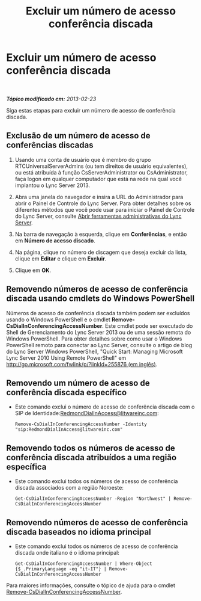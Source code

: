 ﻿---
title: Excluir um número de acesso conferência discada
TOCTitle: Excluir um número de acesso conferência discada
ms:assetid: 199c5d9c-0489-4ad5-a7f1-ca59fe0e6ac7
ms:mtpsurl: https://technet.microsoft.com/pt-br/library/Gg520956(v=OCS.15)
ms:contentKeyID: 49306029
ms.date: 05/19/2016
mtps_version: v=OCS.15
ms.translationtype: HT
---

# Excluir um número de acesso conferência discada

 

_**Tópico modificado em:** 2013-02-23_

Siga estas etapas para excluir um número de acesso de conferência discada.

## Exclusão de um número de acesso de conferências discadas

1.  Usando uma conta de usuário que é membro do grupo RTCUniversalServerAdmins (ou tem direitos de usuário equivalentes), ou está atribuída à função CsServerAdministrator ou CsAdministrator, faça logon em qualquer computador que está na rede na qual você implantou o Lync Server 2013.

2.  Abra uma janela do navegador e insira a URL do Administrador para abrir o Painel de Controle do Lync Server. Para obter detalhes sobre os diferentes métodos que você pode usar para iniciar o Painel de Controle do Lync Server, consulte [Abrir ferramentas administrativas do Lync Server](lync-server-2013-open-lync-server-administrative-tools.md).

3.  Na barra de navegação à esquerda, clique em **Conferências**, e então em **Número de acesso discado**.

4.  Na página, clique no número de discagem que deseja excluir da lista, clique em **Editar** e clique em **Excluir**.

5.  Clique em **OK**.

## Removendo números de acesso de conferência discada usando cmdlets do Windows PowerShell

Números de acesso de conferência discada também podem ser excluídos usando o Windows PowerShell e o cmdlet **Remove-CsDialInConferencingAccessNumber**. Este cmdlet pode ser executado do Shell de Gerenciamento do Lync Server 2013 ou de uma sessão remota do Windows PowerShell. Para obter detalhes sobre como usar o Windows PowerShell remoto para conectar ao Lync Server, consulte o artigo de blog do Lync Server Windows PowerShell, "Quick Start: Managing Microsoft Lync Server 2010 Using Remote PowerShell" em [http://go.microsoft.com/fwlink/p/?linkId=255876 (em inglês)](http://go.microsoft.com/fwlink/p/?linkid=255876).

## Removendo um número de acesso de conferência discada específico

  - Este comando exclui o número de acesso de conferência discada com o SIP de Identidade:RedmondDialInAccess@litwareinc.com:
    
        Remove-CsDialInConferencingAccessNumber -Identity "sip:RedmondDialInAccess@litwareinc.com"

## Removendo todos os números de acesso de conferência discada atribuídos a uma região específica

  - Este comando exclui todos os números de acesso de conferência discada associados com a região Noroeste:
    
        Get-CsDialInConferencingAccessNumber -Region "Northwest" | Remove-CsDialInConferencingAccessNumber

## Removendo números de acesso de conferência discada baseados no idioma principal

  - Este comando exclui todos os números de acesso de conferência discada onde italiano é o idioma principal:
    
        Get-CsDialInConferencingAccessNumber | Where-Object {$_.PrimaryLanguage -eq "it-IT"} | Remove-CsDialInConferencingAccessNumber

Para maiores informações, consulte o tópico de ajuda para o cmdlet [Remove-CsDialInConferencingAccessNumber](remove-csdialinconferencingaccessnumber.md).

